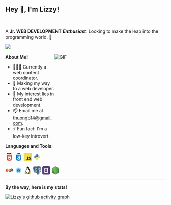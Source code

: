 <h2> Hey 👋, I'm Lizzy!</h2>
<br>

A **Jr. WEB DEVELOPMENT** ***Enthusiast***. Looking to make the leap into the programming world. 🚀

![](https://komarev.com/ghpvc/?username=your-github-thuongb14&color=red)

<img height="350px" width="350px" align="right" alt="GIF" src="https://media1.giphy.com/media/n07Zvo9UtALcaw1kA9/giphy.gif?cid=790b76112b16d6994b095beb4d2d895005f5f1307582d3a5&rid=giphy.gif&ct=g" />

**About Me!**

- 👨🏽‍💻 Currently a web content coordinator.
- 🌱 Making my way to a web developer.
- 🤔 My interest lies in front end web development.
- 📫 Email me at [thuongb14@gmail.com](mailto:jsmokha33@gmail.com).
- ⚡ Fun fact: I'm a low-key introvert.


**Languages and Tools:**  

<code><img height="25" src="https://raw.githubusercontent.com/github/explore/80688e429a7d4ef2fca1e82350fe8e3517d3494d/topics/html/html.png"></code>
<code><img height="25" src="https://raw.githubusercontent.com/github/explore/80688e429a7d4ef2fca1e82350fe8e3517d3494d/topics/css/css.png"></code>
<code><img height="25" src="https://raw.githubusercontent.com/github/explore/80688e429a7d4ef2fca1e82350fe8e3517d3494d/topics/javascript/javascript.png"></code>
<code><img height="25" src="https://raw.githubusercontent.com/github/explore/80688e429a7d4ef2fca1e82350fe8e3517d3494d/topics/python/python.png"></code>

<code><img height="25" src="https://raw.githubusercontent.com/github/explore/80688e429a7d4ef2fca1e82350fe8e3517d3494d/topics/git/git.png"></code>
<code><img height="25" src="https://raw.githubusercontent.com/github/explore/80688e429a7d4ef2fca1e82350fe8e3517d3494d/topics/webpack/webpack.png"></code>
<code><img height="25" src="https://raw.githubusercontent.com/github/explore/80688e429a7d4ef2fca1e82350fe8e3517d3494d/topics/linux/linux.png"></code>
<code><img height="25" src="https://raw.githubusercontent.com/github/explore/80688e429a7d4ef2fca1e82350fe8e3517d3494d/topics/postgresql/postgresql.png"></code>
<code><img height="25" src="https://raw.githubusercontent.com/github/explore/80688e429a7d4ef2fca1e82350fe8e3517d3494d/topics/bootstrap/bootstrap.png"></code>
<code><img height="25" src="https://raw.githubusercontent.com/github/explore/80688e429a7d4ef2fca1e82350fe8e3517d3494d/topics/nodejs/nodejs.png"></code>

----

**By the way, here is my stats!**

[![Lizzy's github activity graph](https://activity-graph.herokuapp.com/graph?username=thuongb14)](https://github.com/thuongb14/github-readme-activity-graph)












<!--
**thuongb14/thuongb14** is a ✨ _special_ ✨ repository because its `README.md` (this file) appears on your GitHub profile.

Here are some ideas to get you started:

- 🔭 I’m currently working on ...
- 🌱 I’m currently learning ...
- 👯 I’m looking to collaborate on ...
- 🤔 I’m looking for help with ...
- 💬 Ask me about ...
- 📫 How to reach me: ...
- 😄 Pronouns: ...
- ⚡ Fun fact: ...
<h3>Learning something new everyday!</h3>
-->

